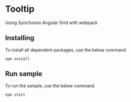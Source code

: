 # Tooltip

Using Syncfusion Angular Grid with webpack

## Installing

To install all dependent packages, use the below command

```
npm install
```

## Run sample

To run the sample, use the below command

```
npm start
```

